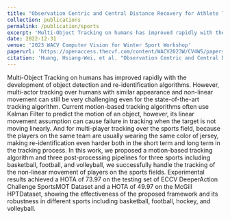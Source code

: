```yaml
---
title: "Observation Centric and Central Distance Recovery for Athlete Tracking"
collection: publications
permalink: /publication/sports
excerpt: 'Multi-Object Tracking on humans has improved rapidly with the development of object detection and re-identification algorithms. However, multi-actor tracking over humans with similar appearance and non-linear movement can still be very challenging even for the state-of-the-art tracking algorithm. Current motion-based tracking algorithms often use Kalman Filter to predict the motion of an object, however, its linear movement assumption can cause failure in tracking when the target is not moving linearly. And for multi-player tracking over the sports field, because the players on the same team are usually wearing the same color of jersey, making re-identification even harder both in the short term and long term in the tracking process. In this work, we proposed a motion-based tracking algorithm and three post-processing pipelines for three sports including basketball, football, and volleyball, we successfully handle the tracking of the non-linear movement of players on the sports fields. Experimental results achieved a HOTA of 73.97 on the testing set of ECCV DeeperAction Challenge SportsMOT Dataset and a HOTA of 49.97 on the McGill HPTDataset, showing the effectiveness of the proposed framework and its robustness in different sports including basketball, football, hockey, and volleyball.'
date: 2022-12-31
venue: '2023 WACV Computer Vision for Winter Sport Workshop'
paperurl: 'https://openaccess.thecvf.com/content/WACV2023W/CV4WS/papers/Huang_Observation_Centric_and_Central_Distance_Recovery_for_Athlete_Tracking_WACVW_2023_paper.pdf'
citation: 'Huang, Hsiang-Wei, et al. "Observation Centric and Central Distance Recovery for Athlete Tracking." Proceedings of the IEEE/CVF Winter Conference on Applications of Computer Vision. 2023.'
---
```

Multi-Object Tracking on humans has improved rapidly with the development of object detection and re-identification algorithms. However, multi-actor tracking over humans with similar appearance and non-linear movement can still be very challenging even for the state-of-the-art tracking algorithm. Current motion-based tracking algorithms often use Kalman Filter to predict the motion of an object, however, its linear movement assumption can cause failure in tracking when the target is not moving linearly. And for multi-player tracking over the sports field, because the players on the same team are usually wearing the same color of jersey, making re-identification even harder both in the short term and long term in the tracking process. In this work, we proposed a motion-based tracking algorithm and three post-processing pipelines for three sports including basketball, football, and volleyball, we successfully handle the tracking of the non-linear movement of players on the sports fields. Experimental results achieved a HOTA of 73.97 on the testing set of ECCV DeeperAction Challenge SportsMOT Dataset and a HOTA of 49.97 on the McGill HPTDataset, showing the effectiveness of the proposed framework and its robustness in different sports including basketball, football, hockey, and volleyball.